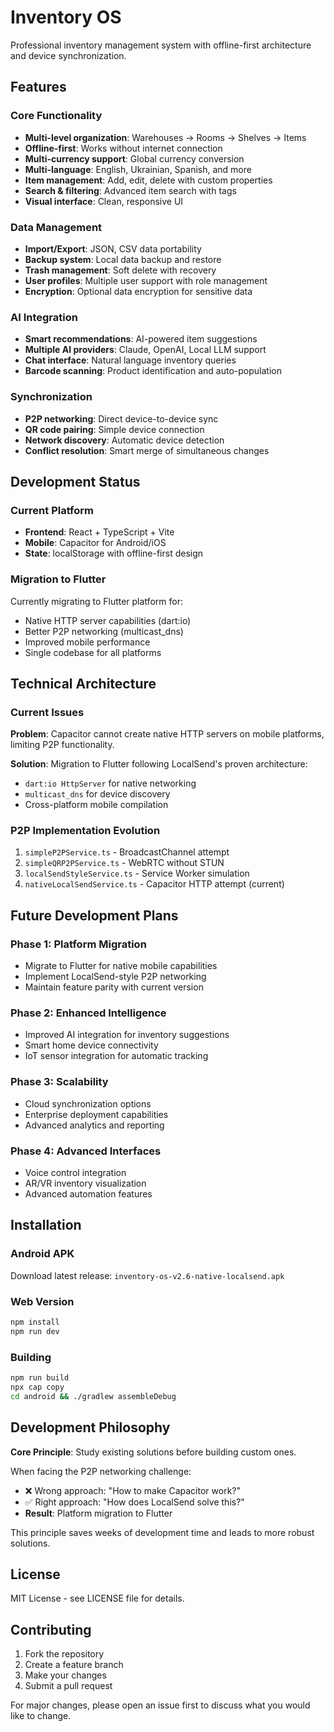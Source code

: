 # Inventory OS

Professional inventory management system with offline-first architecture and device synchronization.

## Features

### Core Functionality
- **Multi-level organization**: Warehouses → Rooms → Shelves → Items
- **Offline-first**: Works without internet connection
- **Multi-currency support**: Global currency conversion
- **Multi-language**: English, Ukrainian, Spanish, and more
- **Item management**: Add, edit, delete with custom properties
- **Search & filtering**: Advanced item search with tags
- **Visual interface**: Clean, responsive UI

### Data Management
- **Import/Export**: JSON, CSV data portability
- **Backup system**: Local data backup and restore
- **Trash management**: Soft delete with recovery
- **User profiles**: Multiple user support with role management
- **Encryption**: Optional data encryption for sensitive data

### AI Integration
- **Smart recommendations**: AI-powered item suggestions
- **Multiple AI providers**: Claude, OpenAI, Local LLM support
- **Chat interface**: Natural language inventory queries
- **Barcode scanning**: Product identification and auto-population

### Synchronization
- **P2P networking**: Direct device-to-device sync
- **QR code pairing**: Simple device connection
- **Network discovery**: Automatic device detection
- **Conflict resolution**: Smart merge of simultaneous changes

## Development Status

### Current Platform
- **Frontend**: React + TypeScript + Vite
- **Mobile**: Capacitor for Android/iOS
- **State**: localStorage with offline-first design

### Migration to Flutter
Currently migrating to Flutter platform for:
- Native HTTP server capabilities (dart:io)
- Better P2P networking (multicast_dns)
- Improved mobile performance
- Single codebase for all platforms

## Technical Architecture

### Current Issues
**Problem**: Capacitor cannot create native HTTP servers on mobile platforms, limiting P2P functionality.

**Solution**: Migration to Flutter following LocalSend's proven architecture:
- `dart:io HttpServer` for native networking
- `multicast_dns` for device discovery
- Cross-platform mobile compilation

### P2P Implementation Evolution
1. `simpleP2PService.ts` - BroadcastChannel attempt
2. `simpleQRP2PService.ts` - WebRTC without STUN
3. `localSendStyleService.ts` - Service Worker simulation
4. `nativeLocalSendService.ts` - Capacitor HTTP attempt (current)

## Future Development Plans

### Phase 1: Platform Migration
- Migrate to Flutter for native mobile capabilities
- Implement LocalSend-style P2P networking
- Maintain feature parity with current version

### Phase 2: Enhanced Intelligence
- Improved AI integration for inventory suggestions
- Smart home device connectivity
- IoT sensor integration for automatic tracking

### Phase 3: Scalability
- Cloud synchronization options
- Enterprise deployment capabilities
- Advanced analytics and reporting

### Phase 4: Advanced Interfaces
- Voice control integration
- AR/VR inventory visualization
- Advanced automation features

## Installation

### Android APK
Download latest release: `inventory-os-v2.6-native-localsend.apk`

### Web Version
```bash
npm install
npm run dev
```

### Building
```bash
npm run build
npx cap copy
cd android && ./gradlew assembleDebug
```

## Development Philosophy

**Core Principle**: Study existing solutions before building custom ones.

When facing the P2P networking challenge:
- ❌ Wrong approach: "How to make Capacitor work?"
- ✅ Right approach: "How does LocalSend solve this?"
- **Result**: Platform migration to Flutter

This principle saves weeks of development time and leads to more robust solutions.

## License

MIT License - see LICENSE file for details.

## Contributing

1. Fork the repository
2. Create a feature branch
3. Make your changes
4. Submit a pull request

For major changes, please open an issue first to discuss what you would like to change.
